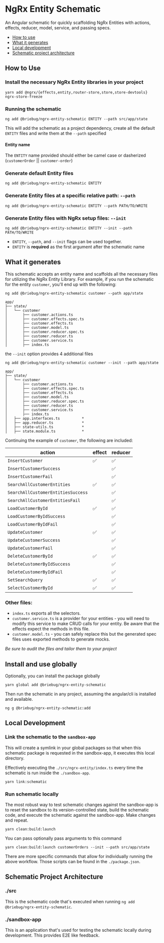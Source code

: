 # NgRx Entity Schematic

An Angular schematic for quickly scaffolding NgRx Entities with actions, effects, reducer, model, service, and passing specs.

- [How to use](#how-to-use)
- [What it generates](#generated)
- [Local development](#development)
- [Schematic project architecture](#architecture)

## How to Use <a name="how-to-use"></a>

### Install the necessary NgRx Entity libraries in your project

    yarn add @ngrx/{effects,entity,router-store,store,store-devtools} ngrx-store-freeze

### Running the schematic

    ng add @briebug/ngrx-entity-schematic ENTITY --path src/app/state

This will add the schematic as a project dependency, create all the default `ENTITY` files and write them at the `--path` specified

#### Entity name

The `ENTITY` name provided should either be camel case or dasherized (`customerOrder` || `customer-order`)

### Generate default Entity files

    ng add @briebug/ngrx-entity-schematic ENTITY

### Generate Entity files at a specific relative path: `--path`

    ng add @briebug/ngrx-entity-schematic ENTITY --path PATH/TO/WRITE

### Generate Entity files with NgRx setup files: `--init`

    ng add @briebug/ngrx-entity-schematic ENTITY --init --path PATH/TO/WRITE

- `ENTITY`, `--path`, and `--init` flags can be used together.
- `ENTITY` is **required** as the first argument after the schematic name

## What it generates <a name="generated"></a>

This schematic accepts an entity name and scaffolds all the necessary files for utilizing the NgRx Entity Library. For example, if you run the schematic for the entity `customer`, you'll end up with the following:

    ng add @briebug/ngrx-entity-schematic customer --path app/state

```text
app/
├── state/
│   └── customer
│       ├── customer.actions.ts
│       ├── customer.effects.spec.ts
│       ├── customer.effects.ts
│       ├── customer.model.ts
│       ├── customer.reducer.spec.ts
│       ├── customer.reducer.ts
│       ├── customer.service.ts
│       ├── index.ts
```

the `--init` option provides 4 additional files

    ng add @briebug/ngrx-entity-schematic customer --init --path app/state

```text
app/
├── state/
│   └── customer
│       ├── customer.actions.ts
│       ├── customer.effects.spec.ts
│       ├── customer.effects.ts
│       ├── customer.model.ts
│       ├── customer.reducer.spec.ts
│       ├── customer.reducer.ts
│       ├── customer.service.ts
│       ├── index.ts
│   ├── app.interfaces.ts          *
│   ├── app.reducer.ts             *
│   ├── state-utils.ts             *
│   ├── state.module.ts            *
```

Continuing the example of `customer`, the following are included:

| action | effect | reducer |
| ------ | ------ | ------- |
| `InsertCustomer` | ✅ | ✅ |
| `InsertCustomerSuccess` |  | ✅ |
| `InsertCustomerFail` | | ✅ |
| `SearchAllCustomerEntities` | ✅ |  ✅ |
| `SearchAllCustomerEntitiesSuccess` | | ✅ |
| `SearchAllCustomerEntitiesFail` |  | ✅ |
| `LoadCustomerById` | ✅ | ✅ |
| `LoadCustomerByIdSuccess` | | ✅ |
| `LoadCustomerByIdFail` |  | ✅ |
| `UpdateCustomer` | ✅ | ✅ |
| `UpdateCustomerSuccess` |  | ✅ |
| `UpdateCustomerFail` |  | ✅ |
| `DeleteCustomerById` | ✅ | ✅ |
| `DeleteCustomerByIdSuccess` |  | ✅ |
| `DeleteCustomerByIdFail` |  | ✅ |
| `SetSearchQuery` | ✅ | ✅ |
| `SelectCustomerById` | ✅ | ✅ |

### Other files:

- `index.ts` exports all the selectors.
- `customer.service.ts` is a provider for your entities - you will need to modify this service to make CRUD calls for your entity. Be aware that the effects expect the methods in this file.
- `customer.model.ts` - you can safely replace this but the generated spec files uses exported methods to generate mocks.

*Be sure to audit the files and tailor them to your project*

## Install and use globally

Optionally, you can install the package globally

    yarn global add @briebug/ngrx-entity-schematic

Then run the schematic in any project, assuming the angular/cli is installed and available.

    ng g @briebug/ngrx-entity-schematic:add

## Local Development

### Link the schematic to the `sandbox-app`

This will create a symlink in your global packages so that when this schematic package is requested in the sandbox-app, it executes this local directory.

Effectively executing the `./src/ngrx-entity/index.ts` every time the schematic is run inside the `./sandbox-app`.

    yarn link:schematic

### Run schematic locally

The most robust way to test schematic changes against the sandbox-app is to reset the sandbox to its version-controlled state, build the schematic code, and execute the schematic against the sandbox-app. Make changes and repeat.

    yarn clean:build:launch

You can pass optionally pass arguments to this command

    yarn clean:build:launch customerOrders --init --path src/app/state

There are more specific commands that allow for individually running the above workflow. Those scripts can be found in the `./package.json`.

## Schematic Project Architecture <a name="architecture"></a>

### ./src

This is the schematic code that's executed when running `ng add @briebug/ngrx-entity-schematic`.

### ./sandbox-app

This is an application that's used for testing the schematic locally during development. This provides E2E like feedback.
